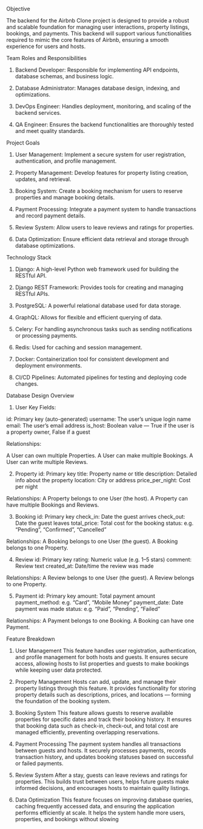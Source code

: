 Objective

The backend for the Airbnb Clone project is designed to provide a robust and scalable foundation for managing user interactions, property listings, bookings, and payments. This backend will support various functionalities required to mimic the core features of Airbnb, ensuring a smooth experience for users and hosts.


Team Roles and Responsibilities

1. Backend Developer: Responsible for implementing API endpoints, database schemas, and business logic.

2. Database Administrator: Manages database design, indexing, and optimizations.

3. DevOps Engineer: Handles deployment, monitoring, and scaling of the backend services.

4. QA Engineer: Ensures the backend functionalities are thoroughly tested and meet quality standards.

Project Goals
1. User Management: Implement a secure system for user registration, authentication, and profile management.

2. Property Management: Develop features for property listing creation, updates, and retrieval.

3. Booking System: Create a booking mechanism for users to reserve properties and manage booking details.

4. Payment Processing: Integrate a payment system to handle transactions and record payment details.

5. Review System: Allow users to leave reviews and ratings for properties.

6. Data Optimization: Ensure efficient data retrieval and storage through database optimizations.


Technology Stack
1. Django: A high-level Python web framework used for building the RESTful API.

2. Django REST Framework: Provides tools for creating and managing RESTful APIs.

3. PostgreSQL: A powerful relational database used for data storage.

4. GraphQL: Allows for flexible and efficient querying of data.

5. Celery: For handling asynchronous tasks such as sending notifications or processing payments.

6. Redis: Used for caching and session management.

7. Docker: Containerization tool for consistent development and deployment environments.

8. CI/CD Pipelines: Automated pipelines for testing and deploying code changes.

Database Design Overview

1. User
Key Fields:

id: Primary key (auto-generated)
username: The user’s unique login name
email: The user’s email address
is_host: Boolean value — True if the user is a property owner, False if a guest

Relationships:

A User can own multiple Properties.
A User can make multiple Bookings.
A User can write multiple Reviews.

2. Property
id: Primary key
title: Property name or title
description: Detailed info about the property
location: City or address
price_per_night: Cost per night

Relationships:
A Property belongs to one User (the host).
A Property can have multiple Bookings and Reviews.

3. Booking
id: Primary key
check_in: Date the guest arrives
check_out: Date the guest leaves
total_price: Total cost for the booking
status: e.g. “Pending”, “Confirmed”, “Cancelled”

Relationships:
A Booking belongs to one User (the guest).
A Booking belongs to one Property.

4. Review
id: Primary key
rating: Numeric value (e.g. 1–5 stars)
comment: Review text
created_at: Date/time the review was made

Relationships:
A Review belongs to one User (the guest).
A Review belongs to one Property.

5. Payment
id: Primary key
amount: Total payment amount
payment_method: e.g. “Card”, “Mobile Money”
payment_date: Date payment was made
status: e.g. “Paid”, “Pending”, “Failed”

Relationships:
A Payment belongs to one Booking.
A Booking can have one Payment.

Feature Breakdown
1. User Management
This feature handles user registration, authentication, and profile management for both hosts and guests.
It ensures secure access, allowing hosts to list properties and guests to make bookings while keeping user data protected.

2. Property Management
Hosts can add, update, and manage their property listings through this feature.
It provides functionality for storing property details such as descriptions, prices, and locations — forming the foundation of the booking system.

3. Booking System
This feature allows guests to reserve available properties for specific dates and track their booking history.
It ensures that booking data such as check-in, check-out, and total cost are managed efficiently, preventing overlapping reservations.

4. Payment Processing
The payment system handles all transactions between guests and hosts.
It securely processes payments, records transaction history, and updates booking statuses based on successful or failed payments.

5. Review System
After a stay, guests can leave reviews and ratings for properties.
This builds trust between users, helps future guests make informed decisions, and encourages hosts to maintain quality listings.

6. Data Optimization
This feature focuses on improving database queries, caching frequently accessed data, and ensuring the application performs efficiently at scale.
It helps the system handle more users, properties, and bookings without slowing